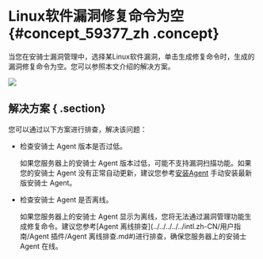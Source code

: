 # Linux软件漏洞修复命令为空 {#concept_59377_zh .concept}

当您在安骑士漏洞管理中，选择某Linux软件漏洞，单击生成修复命令时，生成的漏洞修复命令为空。您可以参照本文介绍的解决方案。

![](http://static-aliyun-doc.oss-cn-hangzhou.aliyuncs.com/assets/img/82035/154865602535697_zh-CN.png)

## 解决方案 { .section}

您可以通过以下方案进行排查，解决该问题：

-   检查安骑士 Agent 版本是否过低。

    如果您服务器上的安骑士 Agent 版本过低，可能不支持漏洞扫描功能。如果您的安骑士 Agent 没有正常自动更新，建议您参考[安装Agent](../../../../../intl.zh-CN/.md#) 手动安装最新版安骑士 Agent。

-   检查安骑士 Agent 是否离线。

    如果您服务器上的安骑士 Agent 显示为离线，您将无法通过漏洞管理功能生成修复命令。建议您参考[Agent 离线排查](../../../../../intl.zh-CN/用户指南/Agent 插件/Agent 离线排查.md#)进行排查，确保您服务器上的安骑士 Agent 在线。


